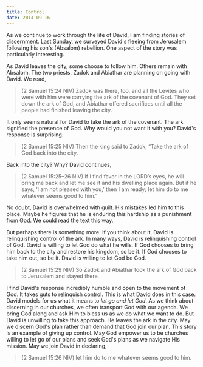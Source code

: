 ```yaml
---
title: Control
date: 2014-09-16
---
```

 
As we continue to work through the life of David, I am finding stories of discernment. Last Sunday, we surveyed David's fleeing from Jerusalem following his son's (Absalom) rebellion. One aspect of the story was particularly interesting. 

As David leaves the city, some choose to follow him. Others remain with Absalom. The two priests, Zadok and Abiathar are planning on going with David. We read,

>(2 Samuel 15:24 NIV) Zadok was there, too, and all the Levites who were with him were carrying the ark of the covenant of God. They set down the ark of God, and Abiathar offered sacrifices until all the people had finished leaving the city. 

It only seems natural for David to take the ark of the covenant. The ark signified the presence of God. Why would you not want it with you? David's response is surprising. 

>(2 Samuel 15:25 NIV) Then the king said to Zadok, “Take the ark of God back into the city.

Back into the city? Why? David continues,

>(2 Samuel 15:25–26 NIV) If I find favor in the LORD’s eyes, he will bring me back and let me see it and his dwelling place again. But if he says, ‘I am not pleased with you,’ then I am ready; let him do to me whatever seems good to him.”

No doubt, David is overwhelmed with guilt. His mistakes led him to this place. Maybe he figures that he is enduring this hardship as a punishment from God. We could read the text this way.

But perhaps there is something more. If you think about it, David is relinquishing control of the ark. In many ways, David is relinquishing control of God. David is willing to let God do what he wills. If God chooses to bring him back to the city and restore his kingdom, so be it. If God chooses to take him out, so be it. David is willing to let God be God. 

>(2 Samuel 15:29 NIV) So Zadok and Abiathar took the ark of God back to Jerusalem and stayed there.

I find David's response incredibly humble and open to the movement of God. It takes guts to relinquish control. This is what David does in this case. David models for us what it means to *let go and let God*. As we think about discerning in our churches, we often transport God with our agenda. We bring God along and ask Him to bless us as we do what we want to do. But David is unwilling to take this approach. He leaves the ark in the city. May we discern God's plan rather than demand that God join our plan. This story is an example of giving up control. May God empower us to be churches willing to let go of our plans and seek God's plans as we navigate His mission. May we join David in declaring,

>(2 Samuel 15:26 NIV) let him do to me whatever seems good to him.

